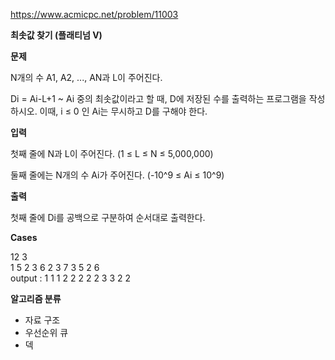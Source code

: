 https://www.acmicpc.net/problem/11003

**최솟값 찾기 (플래티넘 V)**

**문제**

N개의 수 A1, A2, ..., AN과 L이 주어진다.

Di = Ai-L+1 ~ Ai 중의 최솟값이라고 할 때, D에 저장된 수를 출력하는 프로그램을 작성하시오. 이때, i ≤ 0 인 Ai는 무시하고 D를 구해야 한다.

**입력**

첫째 줄에 N과 L이 주어진다. (1 ≤ L ≤ N ≤ 5,000,000)

둘째 줄에는 N개의 수 Ai가 주어진다. (-10^9 ≤ Ai ≤ 10^9)

**출력**

첫째 줄에 Di를 공백으로 구분하여 순서대로 출력한다.

**Cases**

12 3<br>
1 5 2 3 6 2 3 7 3 5 2 6<br>
output : 1 1 1 2 2 2 2 2 3 3 2 2

**알고리즘 분류**

- 자료 구조
- 우선순위 큐
- 덱